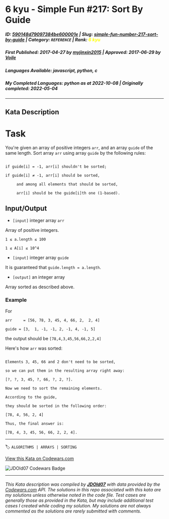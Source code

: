 # 6 kyu - Simple Fun #217: Sort By Guide

##### **ID**: [590148d79097384be600001e](https://www.codewars.com/kata/590148d79097384be600001e) | **Slug**: [simple-fun-number-217-sort-by-guide](https://www.codewars.com/kata/590148d79097384be600001e) | **Category**: `REFERENCE` | **Rank**: <span style="color:yellow">6 kyu</span>

##### **First Published**: 2017-04-27 ***by*** [myjinxin2015](https://www.codewars.com/users/myjinxin2015) | **Approved**: 2017-06-29 ***by*** [Voile](https://www.codewars.com/users/Voile)

##### **Languages Available**: javascript, python, c

##### **My Completed Languages**: python ***as at*** 2022-10-08 | **Originally completed**: 2022-05-04

---

## Kata Description


# Task



 You're given an array of positive integers `arr`, and an array `guide` of the same length. Sort array `arr` using array `guide` by the following rules:

```

if guide[i] = -1, arr[i] shouldn't be sorted;

if guide[i] ≠ -1, arr[i] should be sorted, 

     and among all elements that should be sorted, 

     arr[i] should be the guide[i]th one (1-based).

```



## Input/Output





 - `[input]` integer array `arr`



  Array of positive integers.



  `1 ≤ a.length ≤ 100`



  `1 ≤ A[i] ≤ 10^4`



 

 - `[input]` integer array `guide`



  It is guaranteed that `guide.length = a.length`.





 - `[output]` an integer array



  Array sorted as described above.



### Example



 For

 

 `arr     = [56, 78, 3, 45, 4, 66, 2,  2, 4]`

 

 `guide = [3,  1, -1, -1, 2, -1, 4, -1, 5]`

 

 the output should be `[78,4,3,45,56,66,2,2,4]`



 Here's how `arr` was sorted:

```

Elements 3, 45, 66 and 2 don't need to be sorted, 

so we can put them in the resulting array right away:

[?, ?, 3, 45, ?, 66, ?, 2, ?].

Now we need to sort the remaining elements. 

According to the guide, 

they should be sorted in the following order:

[78, 4, 56, 2, 4]

Thus, the final answer is:

[78, 4, 3, 45, 56, 66, 2, 2, 4].

```

---


🏷 `ALGORITHMS | ARRAYS | SORTING`


[View this Kata on Codewars.com](https://www.codewars.com/kata/590148d79097384be600001e)

![](https://www.codewars.com/users/jdold07/badges/large "JDOld07 Codewars Badge")

---

###### *This Kata description was compiled by [**JDOld07**](https://tpstech.dev) with data provided by the [Codewars.com](https://www.codewars.com) API.  The solutions in this repo associated with this kata are my solutions unless otherwise noted in the code file.  Test cases are generally those as provided in the Kata, but may include additional test cases I created while coding my solution.  My solutions are not always commented as the solutions are rarely submitted with comments.*
